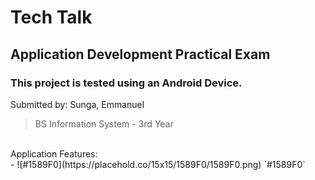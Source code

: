 # Tech Talk
## Application Development Practical Exam
### This project is tested using an Android Device.

Submitted by: Sunga, Emmanuel
>BS Information System - 3rd Year
</br>
Application Features: </br>
- ![#1589F0](https://placehold.co/15x15/1589F0/1589F0.png) `#1589F0`

